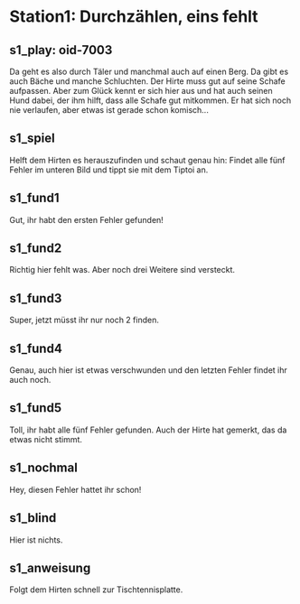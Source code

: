 # Station1: Durchzählen, eins fehlt


## s1_play: oid-7003
Da geht es also durch Täler und manchmal auch auf einen Berg. Da gibt es auch Bäche und manche Schluchten. Der Hirte muss gut auf seine Schafe aufpassen. Aber zum Glück kennt er sich hier aus und hat auch seinen Hund dabei, der ihm hilft, dass alle Schafe gut mitkommen. Er hat sich noch nie verlaufen, aber etwas ist gerade schon komisch...

## s1_spiel
Helft dem Hirten es herauszufinden und schaut genau hin: Findet alle fünf Fehler im unteren Bild und tippt sie mit dem Tiptoi an.

## s1_fund1
Gut, ihr habt den ersten Fehler gefunden!

## s1_fund2
Richtig hier fehlt was. Aber noch drei Weitere sind versteckt.

## s1_fund3
Super, jetzt müsst ihr nur noch 2 finden.

## s1_fund4
Genau, auch hier ist etwas verschwunden und den letzten Fehler findet ihr auch noch.

## s1_fund5
Toll, ihr habt alle fünf Fehler gefunden. Auch der Hirte hat gemerkt, das da etwas nicht stimmt.

## s1_nochmal
Hey, diesen Fehler hattet ihr schon!

## s1_blind
Hier ist nichts.

## s1_anweisung
Folgt dem Hirten schnell zur Tischtennisplatte.